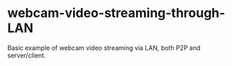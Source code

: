 webcam-video-streaming-through-LAN
==================================

Basic example of webcam video streaming via LAN, both P2P and server/client.
